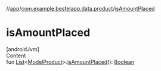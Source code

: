 //[app](../index.md)/[com.example.bestelapp.data.product](index.md)/[isAmountPlaced](is-amount-placed.md)



# isAmountPlaced  
[androidJvm]  
Content  
fun [List](https://kotlinlang.org/api/latest/jvm/stdlib/kotlin.collections/-list/index.html)<[ModelProduct](-model-product/index.md)>.[isAmountPlaced](is-amount-placed.md)(): [Boolean](https://kotlinlang.org/api/latest/jvm/stdlib/kotlin/-boolean/index.html)  



